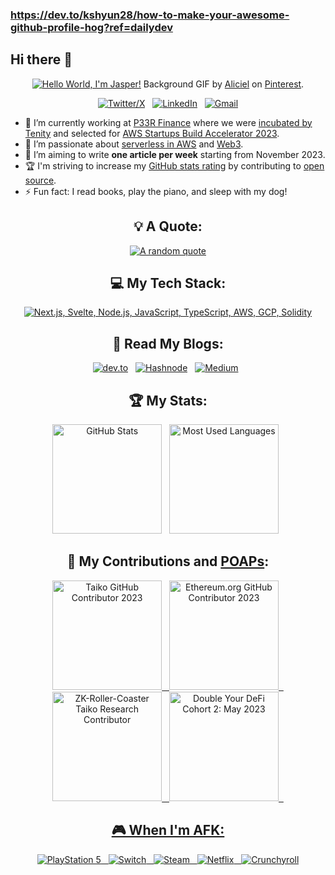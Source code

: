 ### https://dev.to/kshyun28/how-to-make-your-awesome-github-profile-hog?ref=dailydev

## Hi there 👋

<!--
**Paco-Rubio/Paco-Rubio** is a ✨ _special_ ✨ repository because its `README.md` (this file) appears on your GitHub profile.

Here are some ideas to get you started:

- 🔭 I’m currently working on ...
- 🌱 I’m currently learning ...
- 👯 I’m looking to collaborate on ...
- 🤔 I’m looking for help with ...
- 💬 Ask me about ...
- 📫 How to reach me: ...
- 😄 Pronouns: ...
- ⚡ Fun fact: ...
-->


<div align="center">

[![Hello World, I'm Jasper!](assets/header.gif)](https://github.com/kshyun28)
Background GIF by [Aliciel](https://www.pinterest.com/pin/5277724550564022/) on [Pinterest](https://www.pinterest.com/).

[![Twitter/X](https://skillicons.dev/icons?i=twitter)](https://twitter.com/kshyun28) &nbsp;
[![LinkedIn](https://skillicons.dev/icons?i=linkedin)](https://www.linkedin.com/in/jaspergabriel/) &nbsp;
[![Gmail](https://skillicons.dev/icons?i=gmail)](mailto:jasper.d.gabriel@gmail.com?subject=Hello%20Jasper,%20From%20Github)

</div>

- 🔭 I’m currently working at [P33R Finance](https://www.linkedin.com/company/p33r-finance/) where we were [incubated by Tenity](https://www.linkedin.com/posts/p33r-finance_tenity-invests-in-13-disruptive-early-stage-activity-7118550943268294656-cH__?utm_source=share&utm_medium=member_desktop) and selected for [AWS Startups Build Accelerator 2023](https://www.linkedin.com/posts/p33r-finance_p33r-awsbuildaccelerator-activity-7121072561857208320-U9f-?utm_source=share&utm_medium=member_desktop).
- 🌱 I’m passionate about [serverless in AWS](https://aws.amazon.com/serverless/) and [Web3](https://ethereum.org/en/web3/).
- 📝 I’m aiming to write **one article per week** starting from November 2023.
- 🏆 I'm striving to increase my [GitHub stats rating](#🏆-my-stats) by contributing to [open source](https://opensource.com/resources/what-open-source).
- ⚡ Fun fact: I read books, play the piano, and sleep with my dog!

<div align="center">

## 💡 A Quote:

[![A random quote](https://quotes-github-readme.vercel.app/api?type=horizontal&theme=dark)](https://github.com/piyushsuthar/github-readme-quotes)

## 💻 My Tech Stack:

[![Next.js, Svelte, Node.js, JavaScript, TypeScript, AWS, GCP, Solidity](https://skillicons.dev/icons?i=next,svelte,nodejs,js,ts,aws,gcp,solidity)](https://skillicons.dev)

## 📖 Read My Blogs:

<p>
    <a target="_blank"href="https://dev.to/kshyun28"><img alt="dev.to" src="https://img.shields.io/badge/dev.to-0A0A0A?style=for-the-badge&logo=dev.to&logoColor=white" /></a>&nbsp;&nbsp;
    <a target="_blank"href="https://kshyun28.hashnode.dev/"><img alt="Hashnode" src="https://img.shields.io/badge/Hashnode-2962FF?style=for-the-badge&logo=hashnode&logoColor=white" /></a>&nbsp;&nbsp;
    <a target="_blank"href="https://medium.com/@kshyun28"><img alt="Medium" src="https://img.shields.io/badge/Medium-12100E?style=for-the-badge&logo=medium&logoColor=white" /></a>&nbsp;&nbsp;
</p>

## 🏆 My Stats:

<p>
    <img height=175 alt="GitHub Stats" src="https://github-readme-stats.vercel.app/api?username=kshyun28&show_icons=true&count_private=true&theme=dark" />&nbsp;&nbsp;
    <img height=175 alt="Most Used Languages" src="https://github-readme-stats.vercel.app/api/top-langs/?username=kshyun28&layout=compact&theme=dark" />&nbsp;&nbsp;
</p>

## 🤝 My Contributions and [POAPs](https://www.gitpoap.io/p/0x994cca07c9f25fe84211ea61b61eab5552a32c6d):

<p>
    <a target="_blank"href="https://www.gitpoap.io/gp/893"><img height=175 alt="Taiko GitHub Contributor 2023" src="https://www.gitpoap.io/_next/image?url=https%3A%2F%2Fassets.poap.xyz%2Fgitpoap3a-2023-taiko-contributor-2022-logo-1671723111328.png&w=750&q=75" />&nbsp;&nbsp;
    <a target="_blank"href="https://www.gitpoap.io/gp/879"><img height=175 alt="Ethereum.org GitHub Contributor 2023" src="https://www.gitpoap.io/_next/image?url=https%3A%2F%2Fassets.poap.xyz%2Fgitpoap3a-2023-ethereumorg-contributor-2022-logo-1671568487547.png&w=750&q=75" />&nbsp;&nbsp;
    <a target="_blank"href="https://poap.gallery/event/128736"><img height=175 alt="ZK-Roller-Coaster Taiko Research Contributor" src="https://assets.poap.xyz/taiko-research-contributors-2023-logo-1685987761596.png" />&nbsp;&nbsp;
    <a target="_blank" href="https://collectors.poap.xyz/en-US/token/6673781"><img height=175 alt="Double Your DeFi Cohort 2: May 2023" src="https://assets.poap.xyz/0c6eaacb-d527-479b-8a0e-d9e60726851d.png" />&nbsp;&nbsp;
</p>

## 🎮 When I'm AFK:

![PlayStation 5](https://img.shields.io/badge/Playstation%205-003791?style=for-the-badge&logo=playstation-5&logoColor=white) &nbsp;
![Switch](https://img.shields.io/badge/Switch-E60012?style=for-the-badge&logo=nintendo-switch&logoColor=white) &nbsp;
![Steam](https://img.shields.io/badge/steam-%23000000.svg?style=for-the-badge&logo=steam&logoColor=white) &nbsp;
![Netflix](https://img.shields.io/badge/Netflix-E50914?style=for-the-badge&logo=netflix&logoColor=white) &nbsp;
![Crunchyroll](https://img.shields.io/badge/Crunchyroll-F47521?style=for-the-badge&logo=crunchyroll&logoColor=white)

</div>
